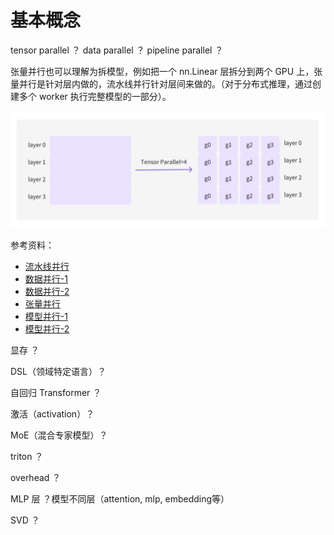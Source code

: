 # 基本概念

tensor parallel ？
data parallel ？
pipeline parallel ？

张量并行也可以理解为拆模型，例如把一个 nn.Linear 层拆分到两个 GPU 上，张量并行是针对层内做的，流水线并行针对层间来做的。（对于分布式推理，通过创建多个 worker 执行完整模型的一部分）。

![tp](./images/Snipaste_2024-10-28_23-17-44.png)

参考资料：

- [流水线并行](https://zhuanlan.zhihu.com/p/613196255)
- [数据并行-1](https://zhuanlan.zhihu.com/p/617133971)
- [数据并行-2](https://zhuanlan.zhihu.com/p/618865052)
- [张量并行](https://zhuanlan.zhihu.com/p/622212228)
- [模型并行-1](https://zhuanlan.zhihu.com/p/629121480)
- [模型并行-2](https://zhuanlan.zhihu.com/p/634377071)

显存 ？

DSL（领域特定语言）？

自回归 Transformer ？

激活（activation）？

MoE（混合专家模型）？

triton ？

overhead ？

MLP 层 ？模型不同层（attention, mlp, embedding等）

SVD ？
